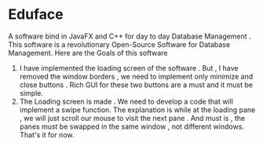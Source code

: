 # Eduface
A software bind in JavaFX and C++ for day to day Database Management . 
This software is a revolutionary Open-Source Software for Database Management.
Here are the Goals of this software
1) I have implemented the loading screen of the software . But , I have removed the window borders , we need to implement       only minimize and close buttons . Rich GUI for these two buttons are a must and it must be simple.
2) The Loading screen is made . We need to develop a code that will implement a swipe function. The explanation is while at     the loading pane , we will just scroll our mouse to visit the next pane . And must is , the panes must be swapped in the     same window , not different windows.
                                                        That's it for now.
